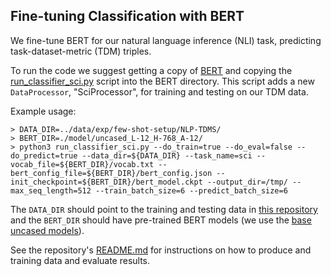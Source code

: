 ## Fine-tuning Classification with BERT

We fine-tune BERT for our natural language inference (NLI) task, predicting task-dataset-metric (TDM) triples.

To run the code we suggest getting a copy of [BERT](https://github.com/google-research/bert) and copying the [run\_classifier\_sci.py](./run_classifier_sci.py) script into the BERT directory.
This script adds a new `DataProcessor`, "SciProcessor", for training and testing on our TDM data.

Example usage:

```
> DATA_DIR=../data/exp/few-shot-setup/NLP-TDMS/
> BERT_DIR=./model/uncased_L-12_H-768_A-12/
> python3 run_classifier_sci.py --do_train=true --do_eval=false --do_predict=true --data_dir=${DATA_DIR} --task_name=sci --vocab_file=${BERT_DIR}/vocab.txt --bert_config_file=${BERT_DIR}/bert_config.json --init_checkpoint=${BERT_DIR}/bert_model.ckpt --output_dir=/tmp/ --max_seq_length=512 --train_batch_size=6 --predict_batch_size=6
```

The `DATA_DIR` should point to the training and testing data in [this repository](../data/) and the `BERT_DIR` should have pre-trained BERT models (we use the [base uncased models](https://storage.googleapis.com/bert_models/2018_10_18/uncased_L-12_H-768_A-12.zip)). 

See the repository's [README.md](../README.md) for instructions on how to produce and training data and evaluate results.
